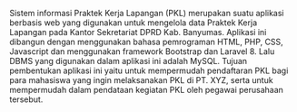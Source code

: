 Sistem informasi Praktek Kerja Lapangan (PKL) merupakan suatu aplikasi berbasis web 
yang digunakan untuk mengelola data Praktek Kerja Lapangan pada Kantor Sekretariat DPRD Kab. Banyumas. Aplikasi ini 
dibangun dengan menggunakan bahasa pemrograman HTML, PHP, CSS, Javascript dan 
menggunakan framework Bootstrap dan Laravel 8. Lalu DBMS yang digunakan dalam aplikasi 
ini adalah MySQL. Tujuan pembentukan aplikasi ini yaitu untuk mempermudah pendaftaran PKL bagi para 
mahasiswa yang ingin melaksanakan PKL di PT. XYZ, serta untuk mempermudah dalam 
pendataan kegiatan PKL oleh pegawai perusahaan tersebut.
